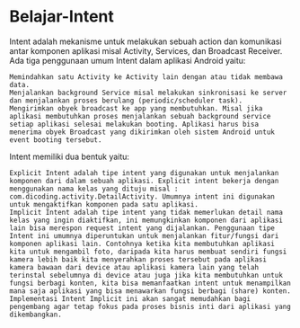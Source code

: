 # Belajar-Intent

Intent adalah mekanisme untuk melakukan sebuah action dan komunikasi antar komponen aplikasi misal Activity, Services, dan Broadcast Receiver. Ada tiga penggunaan umum Intent dalam aplikasi Android yaitu:

    Memindahkan satu Activity ke Activity lain dengan atau tidak membawa data.
    Menjalankan background Service misal melakukan sinkronisasi ke server dan menjalankan proses berulang (periodic/scheduler task).
    Mengirimkan obyek broadcast ke app yang membutuhkan. Misal jika aplikasi membutuhkan proses menjalankan sebuah background service setiap aplikasi selesai melakukan booting. Aplikasi harus bisa menerima obyek Broadcast yang dikirimkan oleh sistem Android untuk event booting tersebut.


Intent memiliki dua bentuk yaitu:

    Explicit Intent adalah tipe intent yang digunakan untuk menjalankan komponen dari dalam sebuah aplikasi. Explicit intent bekerja dengan menggunakan nama kelas yang dituju misal : com.dicoding.activity.DetailActivity. Umumnya intent ini digunakan untuk mengaktifkan komponen pada satu aplikasi.
    Implicit Intent adalah tipe intent yang tidak memerlukan detail nama kelas yang ingin diaktifkan, ini memungkinkan komponen dari aplikasi lain bisa merespon request intent yang dijalankan. Penggunaan tipe Intent ini umumnya diperuntukan untuk menjalankan fitur/fungsi dari komponen aplikasi lain. Contohnya ketika kita membutuhkan aplikasi kita untuk mengambil foto, daripada kita harus membuat sendiri fungsi kamera lebih baik kita menyerahkan proses tersebut pada aplikasi kamera bawaan dari device atau aplikasi kamera lain yang telah terinstal sebelumnya di device atau juga jika kita membutuhkan untuk fungsi berbagi konten, kita bisa memanfaatkan intent untuk menampilkan mana saja aplikasi yang bisa menawarkan fungsi berbagi (share) konten. Implementasi Intent Implicit ini akan sangat memudahkan bagi pengembang agar tetap fokus pada proses bisnis inti dari aplikasi yang dikembangkan.
